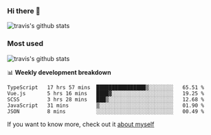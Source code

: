 ### Hi there 👋

<!--
**HondryTravis/HondryTravis** is a ✨ _special_ ✨ repository because its `README.md` (this file) appears on your GitHub profile.

Here are some ideas to get you started:

- 🔭 I’m currently working on ...
- 🌱 I’m currently learning ...
- 👯 I’m looking to collaborate on ...
- 🤔 I’m looking for help with ...
- 💬 Ask me about ...
- 📫 How to reach me: ...
- 😄 Pronouns: ...
- ⚡ Fun fact: ...
-->

![travis's github stats](https://github-readme-stats.vercel.app/api?username=HondryTravis&hide=stars)
### Most used
![travis's github stats](https://github-readme-stats.anuraghazra1.vercel.app/api/top-langs/?username=HondryTravis&layout=compact&hide_title=true)

📊 **Weekly development breakdown**

<!--START_SECTION:waka-->

```text
TypeScript   17 hrs 57 mins  ████████████████▒░░░░░░░░   65.51 %
Vue.js       5 hrs 16 mins   ████▓░░░░░░░░░░░░░░░░░░░░   19.25 %
SCSS         3 hrs 28 mins   ███▒░░░░░░░░░░░░░░░░░░░░░   12.68 %
JavaScript   31 mins         ▒░░░░░░░░░░░░░░░░░░░░░░░░   01.90 %
JSON         8 mins          ░░░░░░░░░░░░░░░░░░░░░░░░░   00.49 %
```

<!--END_SECTION:waka-->

If you want to know more, check out it [about myself](https://hondrytravis.github.io/)
